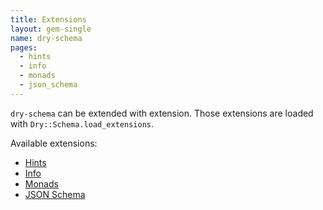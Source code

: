 ```yaml
---
title: Extensions
layout: gem-single
name: dry-schema
pages:
  - hints
  - info
  - monads
  - json_schema
---
```


`dry-schema` can be extended with extension. Those extensions are loaded with `Dry::Schema.load_extensions`.

Available extensions:

- [Hints](//page/extensions/hints)
- [Info](//page/extensions/info)
- [Monads](//page/extensions/monads)
- [JSON Schema](//page/extensions/json_schema)
